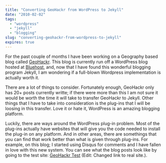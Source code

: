 ```yaml
---
title: "Converting GeoHackr from WordPress to Jekyll"
date: "2010-02-02"
tags:
  - "wordpress"
  - "jekyll"
  - "blogging"
slug: "converting-geohackr-from-wordpress-to-jekyll"
expires: true
---
```


For the past couple of months I have been working on a Geography based blog called [GeoHackr](http://geohackr.com/). This blog is currently run off a WordPress blog hosted at [Bluehost](http://bluehost.com/), and, now that I have found this wonderful blogging program Jekyll, I am wondering if a full-blown Wordpress implementation is actually worth it.

There are a lot of things to consider. Fortunately enough, GeoHackr only has 20+ posts currently writte; if there were more than this I am not sure it would be worth the time it will take to transfer GeoHackr to Jekyll. Other things that I have to take into consideration is the plug-ins that I will be loosing in this transfer. Love it or hate it, WordPress is an amazing blogging platform.

Luckily, there are ways around the WordPress plug-in problem. Most of the plug-ins actually have websites that will give you the code needed to install the plug-in on any platform. And in other areas, there are somethings that you can find that work better than what is given through plug-ins. For example, on this blog; I started using Disqus for comments and I have fallen in love with this new system.
You can see what the blog posts look like by going to the test site: [GeoHackr Test](http://geohackr.com/) (Edit: Changed link to real site.).
